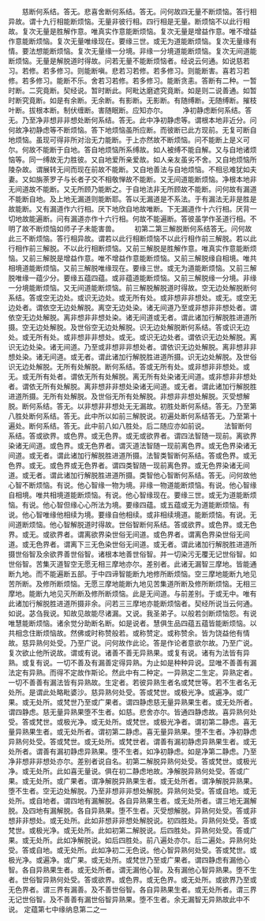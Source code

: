 <!-- { "loadSidebar": true } -->
　　慈断何系结。答无。悲喜舍断何系结。答无。问何故四无量不断烦恼。答行相异故。谓十九行相能断烦恼。无量非彼行相。四行相是无量。断烦恼不以此行相故。复次无量是胜解作意。唯真实作意能断烦恼。复次无量是增益作意。唯不增益作意能断烦恼。复次无量唯缘现在。要缘三世。或无为道能断烦恼。复次无量缘有情。要法想能断烦恼。复次无量缘一分境。非缘一分境道能断烦恼。复次无间道能断烦恼。无量是解脱道时得故。问若无量不能断烦恼者。经说云何通。如说慈若习。若修。若多修习。则能断嗔。悲若习若修。若多修习。则能断害。喜若习若修。若多修习。能断不乐。舍若习若修。若多修习。能断贪恚。答断有二种。一暂时断。二究竟断。契经说。暂时断此。阿毗达磨遮究竟断。如是则二说善通。如暂时断究竟断。如是有余断。无余断。有影断。无影断。有随缚断。无随缚断。摧枝叶断。拔根本断。制伏缠断。害随眠断。应知亦尔。
　　净初静虑断何系结。答无。乃至净非想非非想处断何系结。答无。此中净初静虑等。谓根本地非近分。问何故净初静虑等不断烦恼。答下地烦恼虽所应断。而彼断已此方现前。无复可断自地烦恼。虽现可得非所对治无力能断。于上亦然故不断烦恼。问不能断上是义可尔。何故不能断于自地。答自地烦恼所系缚故。如人被缚不能自解。又与自地诸烦恼等。同一缚故无力胜彼。又自地爱所亲爱故。如人亲友虽劣不舍。又自地烦恼所陵杂故。谓展转无间而现在前故不能断。又自地善法与自地烦恼。不相忌难犹如夫妻。又如旃荼罗子与长者子交不相敬惮故不能断。又无间道能断烦恼。净根本地非无间道故不能断。又无所顾乃能断之。于自地法非无所顾故不能断。问何故有漏道不能断自地。及上地无漏道则能断耶。答以无漏道是不系法。于有漏法无非是胜是故能断。又有漏道作六行相。厌下地欣自地故唯断。下无漏道作十六行相。厌背一切地故能遍断。问有漏道亦作十六行相。何故不能遍断。答彼虽学作圣道行相。不明了故不断烦恼如师子子未能害兽。
　　初第二第三解脱断何系结答无。问何故此三不断烦恼。答行相异故。谓若以此行相断烦恼不以此行相作前三解脱。若以此行相作前三解脱。不以此行相断烦恼。又前三解脱是胜解作意。唯真实作意能断烦恼。又前三解脱是增益作意。唯不增益作意能断烦恼。又前三解脱缘自相境。唯共相境道能断烦恼。又前三解脱唯缘现在。要缘三世。或无为道能断烦恼。又前三解脱唯缘一蕴少分。要缘五蕴四蕴。或非蕴道能断烦恼。又前三解脱缘一分境。非缘一分境能断烦恼。又无间道能断烦恼。前三解脱解脱道时得故。空无边处解脱断何系结。答或空无边处。或识无边处。或无所有处。或非想非非想处。或无。或空无边处者。谓依空无边处解脱。离空无边处染。诸无间道乃至或非想非非想处者。谓依空无边处解脱。离非想非非想处染。诸无间道或无者。谓此诸加行解脱胜进道所摄。空无边处解脱。及世俗空无边处解脱。识无边处解脱断何系结。答或识无边处。或无所有处。或非想非非想处。或无。或识无边处者。谓依识无边处解脱。离识无边处染。诸无间道。乃至或非想非非想处者。谓依识无边处解脱。离非想非非想处染。诸无间道。或无者。谓此诸加行解脱胜进道所摄。识无边处解脱。及世俗识无边处解脱。无所有处解脱。断何系结。答或无所有处。或非想非非想处。或无。或无所有处者。谓依无所有处解脱。离无所有处染诸无间道。或非想非非想处者。谓依无所有处解脱。离非想非非想处染诸无间道。或无者。谓此诸加行解脱胜进道所摄。无所有处解脱。及世俗无所有处解脱。非想非非想处解脱。灭受想解脱。断何系结。答无。以非想非非想处无无漏故。初胜处断何系结。答无。乃至第八胜处断何系结。答无。此中所以如前三解脱说。初遍处断何系结答无。乃至第十遍处。断何系结。答无。此中前八如八胜处。后二随应亦如前说。
　　法智断何系结。答或欲界。或色界。或无色界。或无或欲界者。谓四法智随一现前。离欲界染诸无间道。或色界。或无色界者。谓灭道法智随一现前离色界。或无色界染诸无间道。或无者。谓此诸加行解脱胜进道所摄。法智类智断何系结。答或色界。或无色界。或无。或色界或无色界者。谓四类智随一现前离色界。或无色界染诸无间道。或无者。谓此诸加行解脱胜进道所摄。类智他心智断何系结。答无。问何故他心智不断烦恼。有说。他心智缘一物为境。非缘一物道能断烦恼。有说。他心智缘自相境。唯共相境道能断烦恼。有说。他心智缘现在。要缘三世。或无为道能断烦恼。有说。他心智但缘心心所法为境。要缘四蕴。或五蕴或无为道能断烦恼。有说。他心智唯缘他相续为境。要缘自他相续。或非相续境道。能断烦恼。有说。无间道断烦恼。他心智解脱道时得故。世俗智断何系结。答或欲界。或色界。或无色界。或无。或欲界者。谓离欲界染世俗无间道。或色界者。谓离色界染世俗无间道。或无色界者。谓离下三无色染世俗无间道。或无者。谓此诸加行解脱胜进道所摄世俗智及余欲界善世俗智。诸根本地善世俗智。并一切染污无覆无记世俗智。如世俗智。苦集灭道智空无愿无相三摩地亦尔。差别者。此诸无漏智三摩地。皆能通断九地。而不能遍断五部。于中四谛智能断九地修所断烦恼。空三摩地能断九地见苦所断。及修所断烦恼。无愿三摩地能断九地见苦集道所断及修所断烦恼。无相三摩地。能断九地见灭所断及修所断烦恼。此是无间道。与前差别。于或无中。唯有此诸加行解脱胜进道所摄非余。问若三三摩地亦能断烦恼者。契经所说当云何通。如说。苾刍我说。知故见故能尽诸漏。又说。我圣弟子。以般若剑断烦恼怨。有说唯慧能断烦恼。诸余觉分助断名断。如是说者。慧俱生品四蕴五蕴皆能断烦恼。以共相念住断烦恼故。然佛或时称赞般若。或称赞定。或称赞余。皆为饶益他有情故。慈异熟何处受。乃至广说。问何故作此论。答是作论者意欲尔故。乃至广说。复次欲止他所说故。谓或有说。诸善不善无异熟果。或复有说。诸有为法皆有异熟。或复有说。一切不善及有漏善定得异熟。为止如是种种异说。显唯不善善有漏法定有异熟。而得不定故作斯论。然此中有二种定。一异熟定二生定。异熟定者。一切不善善有漏法皆有异熟故。生定者。若彼异熟生者名或梵世等。若不生者名无处所。是谓此处略毗婆沙。慈异熟何处受。答或梵世。或极光净。或遍净。或广果。或无处所。或梵世乃至或广果者。谓四静虑慈无量异熟果生者。或无处所者。谓四静虑。慈无量异熟果堕不生者。如慈。悲舍亦尔。皆通四静虑故。喜异熟何处受。答或梵世。或极光净。或无处所。或梵世。或极光净者。谓初第二静虑。喜无量异熟果生者。或无处所者。谓初第二静虑。喜无量异熟果。堕不生者。净初静虑异熟何处受。答或梵世。或无处所。或梵世者。谓善有漏初静虑异熟果生者。或无处所者。谓善有漏初静虑异熟果。堕不生者。如净初静虑。如是净第二静虑。乃至净非想非非想处亦尔。差别者说自名。初第二解脱异熟何处受。答或梵世。或极光净。或无处所。此如喜无量说。俱在初二静虑地故。净解脱异熟何处受。答或广果。或无处所。或广果者。谓净解脱异熟果生者。或无处所者。谓净解脱异熟果。堕不生者。空无边处解脱。乃至非想非非想处解脱。异熟何处受。答或自地。或无处所。或自地者。谓四地有漏解脱。各自异熟果生者。或无处所者。谓三地无漏解脱。及四地有漏解脱。各自异熟果。堕不生者。灭受想解脱。异熟何处受。答或非想非非想处。或无处所。此如非想非非想处解脱说。初四胜处。异熟何处受。答或梵世。或极光净。或无处所。此如初第二解脱说。后四胜处。异熟何处受。答或广果。或无处所。此如净解脱说。如后四胜处。前八遍处亦尔。后二遍处。异熟何处受。答或自地。或无处所。此如净初二无色说。他心智异熟何处受。答或梵世。或极光净。或遍净。或广果。或无处所。或梵世乃至或广果者。谓四静虑有漏他心智。各自异熟果生者。或无处所者。谓无漏他心智。及有漏他心智异熟果。堕不生者。世俗智异熟何处受。答或欲界。或色界。或无色界。或无处所。或欲界乃至或无色界者。谓三界有漏善。及不善世俗智。各自异熟果生者。或无处所者。谓三界无记世俗智。及不善善有漏世俗智异熟果。堕不生者。余无漏智无异熟故此中不说。
定蕴第七中缘纳息第二之一
